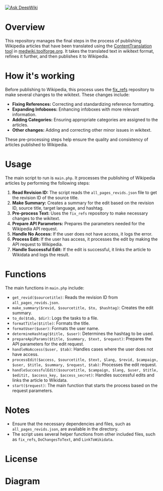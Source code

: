 [![Ask DeepWiki](https://deepwiki.com/badge.svg)](https://deepwiki.com/Mdwiki-TD/publish)

# Overview
This repository manages the final steps in the process of publishing Wikipedia articles that have been translated using the [ContentTranslation tool](https://github.com/mdwikicx/cx-1) in [medwiki.toolforge.org](http://medwiki.toolforge.org/). It takes the translated text in wikitext format, refines it further, and then publishes it to Wikipedia.

# How it's working
Before publishing to Wikipedia, this process uses the [fix_refs](https://github.com/Mdwiki-TD/fix_refs) repository to make several changes to the wikitext. These changes include:

* **Fixing References:** Correcting and standardizing reference formatting.
* **Expanding Infoboxes:** Enhancing infoboxes with more relevant information.
* **Adding Categories:** Ensuring appropriate categories are assigned to the articles.
* **Other changes:** Adding and correcting other minor issues in wikitext.

These pre-processing steps help ensure the quality and consistency of articles published to Wikipedia.

# Usage
The main script to run is `main.php`. It processes the publishing of Wikipedia articles by performing the following steps:

1. **Read Revision ID:** The script reads the `all_pages_revids.json` file to get the revision ID of the source title.
2. **Make Summary:** Creates a summary for the edit based on the revision ID, source title, target language, and hashtag.
3. **Pre-process Text:** Uses the `fix_refs` repository to make necessary changes to the wikitext.
4. **Prepare API Parameters:** Prepares the parameters needed for the Wikipedia API request.
5. **Handle No Access:** If the user does not have access, it logs the error.
6. **Process Edit:** If the user has access, it processes the edit by making the API request to Wikipedia.
7. **Handle Successful Edit:** If the edit is successful, it links the article to Wikidata and logs the result.

# Functions
The main functions in `main.php` include:

- `get_revid($sourcetitle)`: Reads the revision ID from `all_pages_revids.json`.
- `make_summary($revid, $sourcetitle, $to, $hashtag)`: Creates the edit summary.
- `to_do($tab, $dir)`: Logs the tasks to a file.
- `formatTitle($title)`: Formats the title.
- `formatUser($user)`: Formats the user name.
- `determineHashtag($title, $user)`: Determines the hashtag to be used.
- `prepareApiParams($title, $summary, $text, $request)`: Prepares the API parameters for the edit request.
- `handleNoAccess($user, $tab)`: Handles cases where the user does not have access.
- `processEdit($access, $sourcetitle, $text, $lang, $revid, $campaign, $user, $title, $summary, $request, $tab)`: Processes the edit request.
- `handleSuccessfulEdit($sourcetitle, $campaign, $lang, $user, $title, $editit, $access_key, $access_secret)`: Handles successful edits and links the article to Wikidata.
- `start($request)`: The main function that starts the process based on the request parameters.

# Notes
- Ensure that the necessary dependencies and files, such as `all_pages_revids.json`, are available in the directory.
- The script uses several helper functions from other included files, such as `fix_refs`, `DoChangesToText`, and `LinkToWikidata`.

# License
# Diagram 
```mermaid

```
